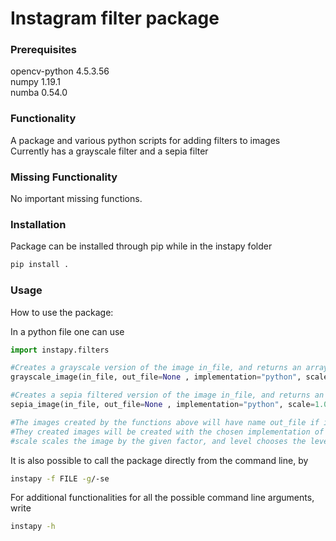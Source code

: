 # Instagram filter package

### Prerequisites

opencv-python      4.5.3.56  
numpy              1.19.1  
numba              0.54.0  

### Functionality

A package and various python scripts for adding filters to images  
Currently has a grayscale filter and a sepia filter  

### Missing Functionality

No important missing functions.

### Installation

Package can be installed through pip while in the instapy folder
```bash  
pip install .
```

### Usage

How to use the package:  
  
In a python file one can use

```python  
import instapy.filters

#Creates a grayscale version of the image in_file, and returns an array of gray values for the image.
grayscale_image(in_file, out_file=None , implementation="python", scale=1.0)

#Creates a sepia filtered version of the image in_file, and returns an array of sepia values of the image.
sepia_image(in_file, out_file=None , implementation="python", scale=1.0, level=1.0)

#The images created by the functions above will have name out_file if it's not None.
#They created images will be created with the chosen implementation of either python, numpy, or numba.
#scale scales the image by the given factor, and level chooses the level of sepia for the image.
```

It is also possible to call the package directly from the command line, by
```bash  
instapy -f FILE -g/-se
```

For additional functionalities for all the possible command line arguments, write
```bash  
instapy -h
```
